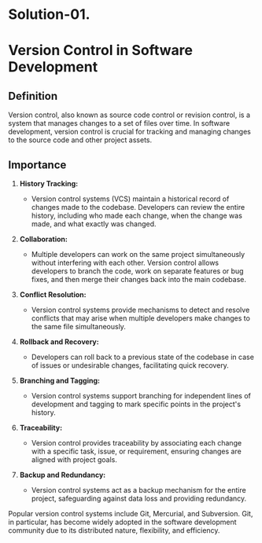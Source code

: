 # Solution-01.

# Version Control in Software Development

## Definition
Version control, also known as source code control or revision control, is a system that manages changes to a set of files over time. In software development, version control is crucial for tracking and managing changes to the source code and other project assets.

## Importance

1. **History Tracking:**
   - Version control systems (VCS) maintain a historical record of changes made to the codebase. Developers can review the entire history, including who made each change, when the change was made, and what exactly was changed.

2. **Collaboration:**
   - Multiple developers can work on the same project simultaneously without interfering with each other. Version control allows developers to branch the code, work on separate features or bug fixes, and then merge their changes back into the main codebase.

3. **Conflict Resolution:**
   - Version control systems provide mechanisms to detect and resolve conflicts that may arise when multiple developers make changes to the same file simultaneously.

4. **Rollback and Recovery:**
   - Developers can roll back to a previous state of the codebase in case of issues or undesirable changes, facilitating quick recovery.

5. **Branching and Tagging:**
   - Version control systems support branching for independent lines of development and tagging to mark specific points in the project's history.

6. **Traceability:**
   - Version control provides traceability by associating each change with a specific task, issue, or requirement, ensuring changes are aligned with project goals.

7. **Backup and Redundancy:**
   - Version control systems act as a backup mechanism for the entire project, safeguarding against data loss and providing redundancy.

Popular version control systems include Git, Mercurial, and Subversion. Git, in particular, has become widely adopted in the software development community due to its distributed nature, flexibility, and efficiency.
